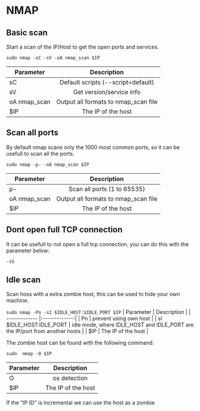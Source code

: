 # NMAP

## Basic scan

Start a scan of the IP/Host to get the open ports and services.

`sudo nmap -sC -sV -oA nmap_scan $IP`

| Parameter        | Description           |
| ------------- |:-------------:| 
| sC | Default scripts (--script=default) | 
| sV | Get version/service info | 
| oA  nmap_scan | Output all formats to nmap_scan file | 
| $IP | The IP of the host | 


## Scan all ports

By default nmap scans only the 1000 most common ports, so it can be usefull to scan all the ports.

`sudo nmap -p- -oA nmap_scan $IP`

| Parameter        | Description           |
| ------------- |:-------------:| 
| p- | Scan all ports (1 to 65535) | 
| oA  nmap_scan | Output all formats to nmap_scan file | 
| $IP | The IP of the host | 


## Dont open full TCP connection

It can be usefull to not open a full tcp connection, you can do this with the parameter below:

`-sS`

## Idle scan

Scan hoss with a extra zombie host, this can be used to hide your own machine.

`sudo nmap -Pn -sI $IDLE_HOST:$IDLE_PORT $IP`
| Parameter        | Description           |
| ------------- |:-------------:| 
| Pn | prevent using own host | 
| sI  $IDLE_HOST:IDLE_PORT | idle mode, where IDLE_HOST and IDLE_PORT are the IP/port from another hosts | 
| $IP | The IP of the host | 


The zombie host can be found with the following command:

`sudo  nmap -O $IP`

| Parameter        | Description           |
| ------------- |:-------------:| 
| O | os detection | 
| $IP | The IP of the host | 

If the "IP ID" is incremental we can use the host as a zombie